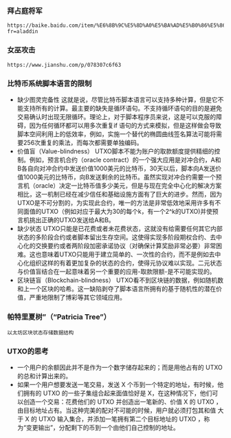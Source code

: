 ### 拜占庭将军 
	https://baike.baidu.com/item/%E6%8B%9C%E5%8D%A0%E5%BA%AD%E5%B0%86%E5%86%9B%E9%97%AE%E9%A2%98/265656?fr=aladdin
### 女巫攻击
	https://www.jianshu.com/p/078307c6f63
### 比特币系统脚本语言的限制
- 缺少图灵完备性
    这就是说，尽管比特币脚本语言可以支持多种计算，但是它不能支持所有的计算。最主要的缺失是循环语句。不支持循环语句的目的是避免交易确认时出现无限循环。理论上，对于脚本程序员来说，这是可以克服的障碍，因为任何循环都可以用多次重复if 语句的方式来模拟，但是这样做会导致脚本空间利用上的低效率，例如，实施一个替代的椭圆曲线签名算法可能将需要256次重复的乘法，而每次都需要单独编码。
- 价值盲（Value-blindness）
    UTXO脚本不能为账户的取款额度提供精细的控制。例如，预言机合约（oracle 
    contract）的一个强大应用是对冲合约，A和B各自向对冲合约中发送价值1000美元的比特币，30天以后，脚本向A发送价值1000美元的比特币，向B发送剩余的比特币。虽然实现对冲合约需要一个预言机（oracle）决定一比特币值多少美元，但是与现在完全中心化的解决方案相比，这一机制已经在减少信任和基础设施方面有了巨大的进步。然而，因为UTXO是不可分割的，为实现此合约，唯一的方法是非常低效地采用许多有不同面值的UTXO（例如对应于最大为30的每个k，有一个2^k的UTXO)并使预言机挑出正确的UTXO发送给A和B。
- 缺少状态 
UTXO只能是已花费或者未花费状态，这就没有给需要任何其它内部状态的多阶段合约或者脚本留出生存空间。这使得实现多阶段期权合约、去中心化的交换要约或者两阶段加密承诺协议（对确保计算奖励非常必要）非常困难。这也意味着UTXO只能用于建立简单的、一次性的合约，而不是例如去中心化组织这样的有着更加复杂的状态的合约，使得元协议难以实现。二元状态与价值盲结合在一起意味着另一个重要的应用-取款限额-是不可能实现的。
- 区块链盲（Blockchain-blindness）
    UTXO看不到区块链的数据，例如随机数和上一个区块的哈希。这一缺陷剥夺了脚本语言所拥有的基于随机性的潜在价值，严重地限制了博彩等其它领域应用。
### 帕特里夏树”（“Patricia Tree”）
    以太坊区块状态存储数据结构
### UTXO的思考
- 一个用户的余额因此并不是作为一个数字储存起来的；而是用他占有的 UTXO 的总和计算出来的。
- 如果一个用户想要发送一笔交易，发送 X 个币到一个特定的地址，有时候，他们拥有的 UTXO 的一些子集组合起来面值恰好是 X，在这种情况下，他们可以创造一个交易：花费他们的 UTXO 并创造出一笔新的、价值 X 的 UTXO ，由目标地址占有。当这种完美的配对不可能的时候，用户就必须打包其和值 大于 X 的 UTXO 输入集合，并添加一笔拥有第二个目标地址的 UTXO ，称为“变更输出”，分配剩下的币到一个由他们自己控制的地址。